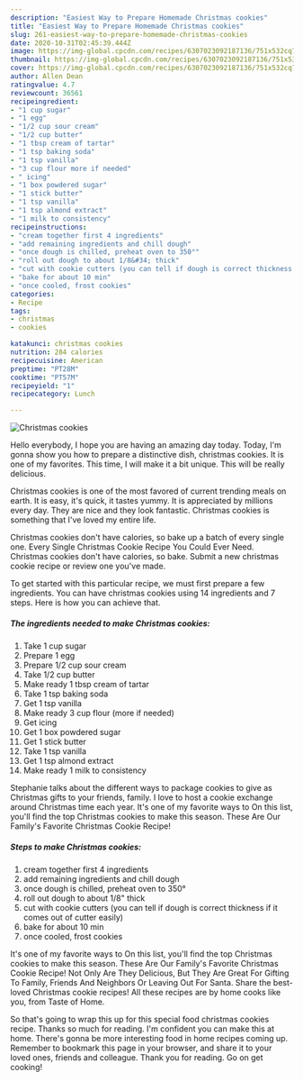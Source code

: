 ```yaml
---
description: "Easiest Way to Prepare Homemade Christmas cookies"
title: "Easiest Way to Prepare Homemade Christmas cookies"
slug: 261-easiest-way-to-prepare-homemade-christmas-cookies
date: 2020-10-31T02:45:39.444Z
image: https://img-global.cpcdn.com/recipes/6307023092187136/751x532cq70/christmas-cookies-recipe-main-photo.jpg
thumbnail: https://img-global.cpcdn.com/recipes/6307023092187136/751x532cq70/christmas-cookies-recipe-main-photo.jpg
cover: https://img-global.cpcdn.com/recipes/6307023092187136/751x532cq70/christmas-cookies-recipe-main-photo.jpg
author: Allen Dean
ratingvalue: 4.7
reviewcount: 36561
recipeingredient:
- "1 cup sugar"
- "1 egg"
- "1/2 cup sour cream"
- "1/2 cup butter"
- "1 tbsp cream of tartar"
- "1 tsp baking soda"
- "1 tsp vanilla"
- "3 cup flour more if needed"
- " icing"
- "1 box powdered sugar"
- "1 stick butter"
- "1 tsp vanilla"
- "1 tsp almond extract"
- "1 milk to consistency"
recipeinstructions:
- "cream together first 4 ingredients"
- "add remaining ingredients and chill dough"
- "once dough is chilled, preheat oven to 350°"
- "roll out dough to about 1/8&#34; thick"
- "cut with cookie cutters (you can tell if dough is correct thickness if it comes out of cutter easily)"
- "bake for about 10 min"
- "once cooled, frost cookies"
categories:
- Recipe
tags:
- christmas
- cookies

katakunci: christmas cookies 
nutrition: 284 calories
recipecuisine: American
preptime: "PT28M"
cooktime: "PT57M"
recipeyield: "1"
recipecategory: Lunch

---
```



![Christmas cookies](https://img-global.cpcdn.com/recipes/6307023092187136/751x532cq70/christmas-cookies-recipe-main-photo.jpg)

Hello everybody, I hope you are having an amazing day today. Today, I'm gonna show you how to prepare a distinctive dish, christmas cookies. It is one of my favorites. This time, I will make it a bit unique. This will be really delicious.

Christmas cookies is one of the most favored of current trending meals on earth. It is easy, it's quick, it tastes yummy. It is appreciated by millions every day. They are nice and they look fantastic. Christmas cookies is something that I've loved my entire life.

Christmas cookies don&#39;t have calories, so bake up a batch of every single one. Every Single Christmas Cookie Recipe You Could Ever Need. Christmas cookies don&#39;t have calories, so bake. Submit a new christmas cookie recipe or review one you&#39;ve made.


To get started with this particular recipe, we must first prepare a few ingredients. You can have christmas cookies using 14 ingredients and 7 steps. Here is how you can achieve that.

<!--inarticleads1-->

##### The ingredients needed to make Christmas cookies:

1. Take 1 cup sugar
1. Prepare 1 egg
1. Prepare 1/2 cup sour cream
1. Take 1/2 cup butter
1. Make ready 1 tbsp cream of tartar
1. Take 1 tsp baking soda
1. Get 1 tsp vanilla
1. Make ready 3 cup flour (more if needed)
1. Get  icing
1. Get 1 box powdered sugar
1. Get 1 stick butter
1. Take 1 tsp vanilla
1. Get 1 tsp almond extract
1. Make ready 1 milk to consistency


Stephanie talks about the different ways to package cookies to give as Christmas gifts to your friends, family. I love to host a cookie exchange around Christmas time each year. It&#39;s one of my favorite ways to On this list, you&#39;ll find the top Christmas cookies to make this season. These Are Our Family&#39;s Favorite Christmas Cookie Recipe! 

<!--inarticleads2-->

##### Steps to make Christmas cookies:

1. cream together first 4 ingredients
1. add remaining ingredients and chill dough
1. once dough is chilled, preheat oven to 350°
1. roll out dough to about 1/8&#34; thick
1. cut with cookie cutters (you can tell if dough is correct thickness if it comes out of cutter easily)
1. bake for about 10 min
1. once cooled, frost cookies


It&#39;s one of my favorite ways to On this list, you&#39;ll find the top Christmas cookies to make this season. These Are Our Family&#39;s Favorite Christmas Cookie Recipe! Not Only Are They Delicious, But They Are Great For Gifting To Family, Friends And Neighbors Or Leaving Out For Santa. Share the best-loved Christmas cookie recipes! All these recipes are by home cooks like you, from Taste of Home. 

So that's going to wrap this up for this special food christmas cookies recipe. Thanks so much for reading. I'm confident you can make this at home. There's gonna be more interesting food in home recipes coming up. Remember to bookmark this page in your browser, and share it to your loved ones, friends and colleague. Thank you for reading. Go on get cooking!
